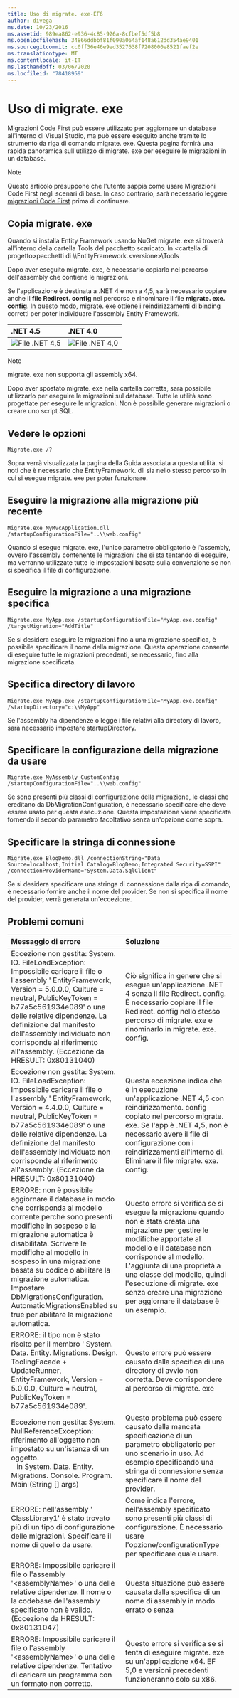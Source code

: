 ```yaml
---
title: Uso di migrate. exe-EF6
author: divega
ms.date: 10/23/2016
ms.assetid: 989ea862-e936-4c85-926a-8cfbef5df5b8
ms.openlocfilehash: 34866ddbbf81f090a064af148a612dd354ae9401
ms.sourcegitcommit: cc0ff36e46e9ed3527638f7208000e8521faef2e
ms.translationtype: MT
ms.contentlocale: it-IT
ms.lasthandoff: 03/06/2020
ms.locfileid: "78418959"
---
```

# <a name="using-migrateexe"></a>Uso di migrate. exe
Migrazioni Code First può essere utilizzato per aggiornare un database all'interno di Visual Studio, ma può essere eseguito anche tramite lo strumento da riga di comando migrate. exe. Questa pagina fornirà una rapida panoramica sull'utilizzo di migrate. exe per eseguire le migrazioni in un database.

> [!NOTE]
> Questo articolo presuppone che l'utente sappia come usare Migrazioni Code First negli scenari di base. In caso contrario, sarà necessario leggere [migrazioni Code First](~/ef6/modeling/code-first/migrations/index.md) prima di continuare.

## <a name="copy-migrateexe"></a>Copia migrate. exe

Quando si installa Entity Framework usando NuGet migrate. exe si troverà all'interno della cartella Tools del pacchetto scaricato. In &lt;cartella di progetto&gt;pacchetti di \\\\EntityFramework.&lt;versione&gt;\\Tools

Dopo aver eseguito migrate. exe, è necessario copiarlo nel percorso dell'assembly che contiene le migrazioni.

Se l'applicazione è destinata a .NET 4 e non a 4,5, sarà necessario copiare anche il **file Redirect. config** nel percorso e rinominare il file **migrate. exe. config**. In questo modo, migrate. exe ottiene i reindirizzamenti di binding corretti per poter individuare l'assembly Entity Framework.

| .NET 4.5                                      | .NET 4.0                                      |
|:----------------------------------------------|:----------------------------------------------|
| ![File .NET 4,5](~/ef6/media/net45files.png) | ![File .NET 4,0](~/ef6/media/net40files.png) |

> [!NOTE]
> migrate. exe non supporta gli assembly x64.

Dopo aver spostato migrate. exe nella cartella corretta, sarà possibile utilizzarlo per eseguire le migrazioni sul database. Tutte le utilità sono progettate per eseguire le migrazioni. Non è possibile generare migrazioni o creare uno script SQL.

## <a name="see-options"></a>Vedere le opzioni

``` console
Migrate.exe /?
```

Sopra verrà visualizzata la pagina della Guida associata a questa utilità. si noti che è necessario che EntityFramework. dll sia nello stesso percorso in cui si esegue migrate. exe per poter funzionare.

## <a name="migrate-to-the-latest-migration"></a>Eseguire la migrazione alla migrazione più recente

``` console
Migrate.exe MyMvcApplication.dll /startupConfigurationFile="..\\web.config"
```

Quando si esegue migrate. exe, l'unico parametro obbligatorio è l'assembly, ovvero l'assembly contenente le migrazioni che si sta tentando di eseguire, ma verranno utilizzate tutte le impostazioni basate sulla convenzione se non si specifica il file di configurazione.

## <a name="migrate-to-a-specific-migration"></a>Eseguire la migrazione a una migrazione specifica

``` console
Migrate.exe MyApp.exe /startupConfigurationFile="MyApp.exe.config" /targetMigration="AddTitle"
```

Se si desidera eseguire le migrazioni fino a una migrazione specifica, è possibile specificare il nome della migrazione. Questa operazione consente di eseguire tutte le migrazioni precedenti, se necessario, fino alla migrazione specificata.

## <a name="specify-working-directory"></a>Specifica directory di lavoro

``` console
Migrate.exe MyApp.exe /startupConfigurationFile="MyApp.exe.config" /startupDirectory="c:\\MyApp"
```

Se l'assembly ha dipendenze o legge i file relativi alla directory di lavoro, sarà necessario impostare startupDirectory.

## <a name="specify-migration-configuration-to-use"></a>Specificare la configurazione della migrazione da usare

``` console
Migrate.exe MyAssembly CustomConfig /startupConfigurationFile="..\\web.config"
```

Se sono presenti più classi di configurazione della migrazione, le classi che ereditano da DbMigrationConfiguration, è necessario specificare che deve essere usato per questa esecuzione. Questa impostazione viene specificata fornendo il secondo parametro facoltativo senza un'opzione come sopra.

## <a name="provide-connection-string"></a>Specificare la stringa di connessione

``` console
Migrate.exe BlogDemo.dll /connectionString="Data Source=localhost;Initial Catalog=BlogDemo;Integrated Security=SSPI" /connectionProviderName="System.Data.SqlClient"
```

Se si desidera specificare una stringa di connessione dalla riga di comando, è necessario fornire anche il nome del provider. Se non si specifica il nome del provider, verrà generata un'eccezione.

## <a name="common-problems"></a>Problemi comuni

| Messaggio di errore                                                                                                                                                                                                                                                                                                                      | Soluzione                                                                                                                                                                                                                                                                                             |
|:-----------------------------------------------------------------------------------------------------------------------------------------------------------------------------------------------------------------------------------------------------------------------------------------------------------------------------------|:-----------------------------------------------------------------------------------------------------------------------------------------------------------------------------------------------------------------------------------------------------------------------------------------------------|
| Eccezione non gestita: System. IO. FileLoadException: Impossibile caricare il file o l'assembly ' EntityFramework, Version = 5.0.0.0, Culture = neutral, PublicKeyToken = b77a5c561934e089' o una delle relative dipendenze. La definizione del manifesto dell'assembly individuato non corrisponde al riferimento all'assembly. (Eccezione da HRESULT: 0x80131040)         | Ciò significa in genere che si esegue un'applicazione .NET 4 senza il file Redirect. config. È necessario copiare il file Redirect. config nello stesso percorso di migrate. exe e rinominarlo in migrate. exe. config.                                                                                       |
| Eccezione non gestita: System. IO. FileLoadException: Impossibile caricare il file o l'assembly ' EntityFramework, Version = 4.4.0.0, Culture = neutral, PublicKeyToken = b77a5c561934e089' o una delle relative dipendenze. La definizione del manifesto dell'assembly individuato non corrisponde al riferimento all'assembly. (Eccezione da HRESULT: 0x80131040)          | Questa eccezione indica che è in esecuzione un'applicazione .NET 4,5 con reindirizzamento. config copiato nel percorso migrate. exe. Se l'app è .NET 4,5, non è necessario avere il file di configurazione con i reindirizzamenti all'interno di. Eliminare il file migrate. exe. config.                                    |
| ERRORE: non è possibile aggiornare il database in modo che corrisponda al modello corrente perché sono presenti modifiche in sospeso e la migrazione automatica è disabilitata. Scrivere le modifiche al modello in sospeso in una migrazione basata su codice o abilitare la migrazione automatica. Impostare DbMigrationsConfiguration. AutomaticMigrationsEnabled su true per abilitare la migrazione automatica. | Questo errore si verifica se si esegue la migrazione quando non è stata creata una migrazione per gestire le modifiche apportate al modello e il database non corrisponde al modello. L'aggiunta di una proprietà a una classe del modello, quindi l'esecuzione di migrate. exe senza creare una migrazione per aggiornare il database è un esempio. |
| ERRORE: il tipo non è stato risolto per il membro ' System. Data. Entity. Migrations. Design. ToolingFacade + UpdateRunner, EntityFramework, Version = 5.0.0.0, Culture = neutral, PublicKeyToken = b77a5c561934e089'.                                                                                                                                       | Questo errore può essere causato dalla specifica di una directory di avvio non corretta. Deve corrispondere al percorso di migrate. exe                                                                                                                                                                                      |
| Eccezione non gestita: System. NullReferenceException: riferimento all'oggetto non impostato su un'istanza di un oggetto. <br/>   in System. Data. Entity. Migrations. Console. Program. Main (String [] args)                                                                                                                                             | Questo problema può essere causato dalla mancata specificazione di un parametro obbligatorio per uno scenario in uso. Ad esempio specificando una stringa di connessione senza specificare il nome del provider.                                                                                                                        |
| ERRORE: nell'assembly ' ClassLibrary1' è stato trovato più di un tipo di configurazione delle migrazioni. Specificare il nome di quello da usare.                                                                                                                                                                                                  | Come indica l'errore, nell'assembly specificato sono presenti più classi di configurazione. È necessario usare l'opzione/configurationType per specificare quale usare.                                                                                                                                           |
| ERRORE: Impossibile caricare il file o l'assembly '&lt;assemblyName&gt;' o una delle relative dipendenze. Il nome o la codebase dell'assembly specificato non è valido. (Eccezione da HRESULT: 0x80131047)                                                                                                                                                    | Questa situazione può essere causata dalla specifica di un nome di assembly in modo errato o senza                                                                                                                                                                                                                          |
| ERRORE: Impossibile caricare il file o l'assembly '&lt;assemblyName&gt;' o una delle relative dipendenze. Tentativo di caricare un programma con un formato non corretto.                                                                                                                                                                          | Questo errore si verifica se si tenta di eseguire migrate. exe su un'applicazione x64. EF 5,0 e versioni precedenti funzioneranno solo su x86.                                                                                                                                                                                |
